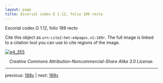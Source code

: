 ```yaml
---
layout: page
title: Escorial codex Ω 1.12, folio 189 recto
---
```


Escorial codex Ω 1.12, folio 189 recto

Cite this object as `urn:cite2:hmt:e4pages.v1:189r`.  The full image is linked to a citation tool you can use to cite regions of the image.

[![e4_355](http://www.homermultitext.org/iipsrv?IIIF=/project/homer/pyramidal/deepzoom/hmt/e4img/2017a/e4_355.tif/full/800,/0/default.jpg)](http://www.homermultitext.org/ict2/?urn=urn:cite2:hmt:e4img.2017a:e4_355) 

<p style="text-align: center; font-style: italic;">Creative Commons Attribution-Noncommercial-Share Alike 3.0 License.</p>

---

previous: [188v](../188v/) | next: [189v](../189v/)
